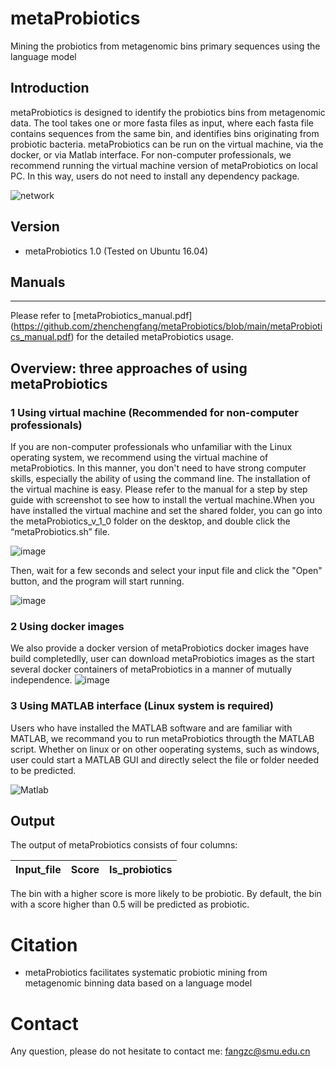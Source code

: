 # metaProbiotics
Mining the probiotics from metagenomic bins primary sequences using the language model

## Introduction

metaProbiotics is designed to identify the probiotics bins from metagenomic data. The tool takes one or more fasta files as input, where each fasta file contains sequences from the same bin, and identifies bins originating from probiotic bacteria. metaProbiotics can be run on the virtual machine, via the docker, or via Matlab interface. For non-computer professionals, we recommend running the virtual machine version of metaProbiotics on local PC. In this way, users do not need to install any dependency package.

![network](https://github.com/zhenchengfang/metaProbiotics/assets/48039512/093960ca-853c-45d7-a171-4cb5a2a46416)

## Version
+ metaProbiotics 1.0 (Tested on Ubuntu 16.04)

## Manuals
------------
Please refer to [metaProbiotics_manual.pdf] (https://github.com/zhenchengfang/metaProbiotics/blob/main/metaProbiotics_manual.pdf) for the detailed metaProbiotics usage.

## Overview: three approaches of using metaProbiotics

### 1 Using virtual machine (Recommended for non-computer professionals)

If you are non-computer professionals who unfamiliar with the Linux operating system, we recommend using the virtual machine of metaProbiotics. In this manner, you don't need to have strong computer skills, especially the ability of using the command line. The installation of the virtual machine is easy. Please refer to the manual for a step by step guide with screenshot to see how to install the vertual machine.When you have installed the virtual machine and set the shared folder, you can go into the metaProbiotics_v_1_0 folder on the desktop, and double click the “metaProbiotics.sh” file.

![image](https://github.com/zhenchengfang/metaProbiotics/assets/48039512/0eed9a33-fc83-4d30-a3ef-608febf52015)



Then, wait for a few seconds and select your input file and click the "Open" button, and the program will start running. 

![image](https://github.com/zhenchengfang/metaProbiotics/assets/48039512/71032c12-ed15-4dad-b0c8-46b7085b68f4)


### 2 Using docker images

We also provide a docker version of metaProbiotics docker images have build completedlly, user can download metaProbiotics images as the start several docker containers of metaProbiotics in a manner of mutually independence.
![image](https://github.com/zhenchengfang/metaProbiotics/assets/48039512/450e1cb7-a0ad-441d-8b1a-33869965835f)

### 3 Using MATLAB interface (Linux system is required)

Users who have installed the MATLAB software and are familiar with MATLAB, we recommand you to run metaProbiotics througth the MATLAB script. Whether on linux or on other ooperating systems, such as windows, user could start a MATLAB GUI and directly select the file or folder needed to be predicted.


![Matlab](https://github.com/zhenchengfang/metaProbiotics/assets/48039512/ee76b5b6-3552-43ce-97f9-64a6cc45a04e)





  


  
## Output

The output of metaProbiotics consists of four columns:

Input_file | Score | Is_probiotics |
---------- | ----- | ------------- |

The bin with a higher score is more likely to be probiotic. By default, the bin with a score higher than 0.5 will be predicted as probiotic.



# Citation
+ metaProbiotics facilitates systematic probiotic mining from metagenomic binning data based on a language model


# Contact
Any question, please do not hesitate to contact me: fangzc@smu.edu.cn
